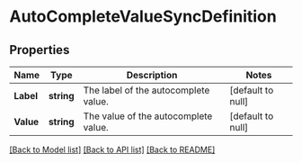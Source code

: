 # AutoCompleteValueSyncDefinition

## Properties
Name | Type | Description | Notes
------------ | ------------- | ------------- | -------------
**Label** | **string** | The label of the autocomplete value. | [default to null]
**Value** | **string** | The value of the autocomplete value. | [default to null]

[[Back to Model list]](../README.md#documentation-for-models) [[Back to API list]](../README.md#documentation-for-api-endpoints) [[Back to README]](../README.md)

